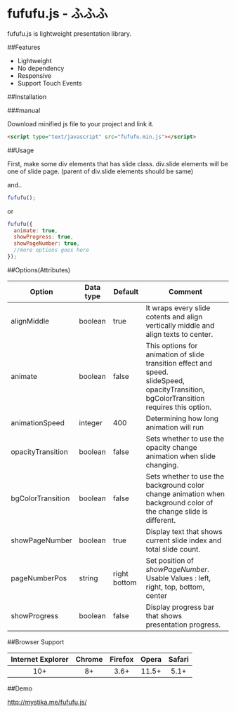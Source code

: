 # fufufu.js - ふふふ

fufufu.js is lightweight presentation library.

##Features
- Lightweight
- No dependency
- Responsive
- Support Touch Events


##Installation

###manual

Download minified js file to your project and link it.
```html
<script type="text/javascript" src="fufufu.min.js"></script>
```

##Usage

First, make some div elements that has slide class. div.slide elements will be one of slide page.
(parent of div.slide elements should be same)

and..

```javascript
fufufu();
```
or
```javascript
fufufu({
  animate: true,
  showProgress: true,
  showPageNumber: true,
  //more options goes here
});
```


##Options(Attributes)

| Option | Data type | Default | Comment |
|--------|-----------|---------|---------|
|alignMiddle|boolean|true|It wraps every slide cotents and align vertically middle and align texts to center.|
|animate|boolean|false| This options for animation of slide transition effect and speed.<br>slideSpeed, opacityTransition, bgColorTransition requires this option.|
|animationSpeed|integer|400|Determining how long animation will run|
|opacityTransition|boolean|false|Sets whether to use the opacity change animation when slide changing.|
|bgColorTransition|boolean|false|Sets whether to use the background color change animation when background color of the change slide is different.|
|showPageNumber|boolean|true|Display text that shows current slide index and total slide count.|
|pageNumberPos|string|right bottom| Set position of *showPageNumber*.<br>Usable Values : left, right, top, bottom, center|
|showProgress|boolean|false|Display progress bar that shows presentation progress.|


##Browser Support

| Internet Explorer | Chrome | Firefox | Opera | Safari |
|:-----------------:|:------:|:-------:|:-----:|:------:|
|        10+        |   8+   |   3.6+  | 11.5+ |  5.1+  |

##Demo

http://mystika.me/fufufu.js/
